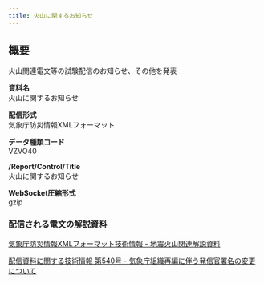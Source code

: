 ```yaml
---
title: 火山に関するお知らせ
---
```


## 概要
火山関連電文等の試験配信のお知らせ、その他を発表

**資料名** <br/>
 火山に関するお知らせ
 
**配信形式** <br/>
 気象庁防災情報XMLフォーマット

**データ種類コード** <br/>
 VZVO40
 
**/Report/Control/Title** <br/>
 火山に関するお知らせ

**WebSocket圧縮形式** <br/>
 gzip

### 配信される電文の解説資料
[気象庁防災情報XMLフォーマット技術情報 - 地震火山関連解説資料](https://dmdata.jp/docs/jma/manual/0101-0185.pdf#page=167)
 
 
[配信資料に関する技術情報 第540号 - 気象庁組織再編に伴う発信官署名の変更について](https://dmdata.jp/docs/jma/technical/540.pdf) 
